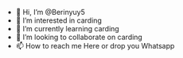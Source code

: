 - 👋 Hi, I’m @Berinyuy5
- 👀 I’m interested in carding 
- 🌱 I’m currently learning carding 
- 💞️ I’m looking to collaborate on carding 
- 📫 How to reach me Here or drop you Whatsapp 

<!---
Berinyuy5/Berinyuy5 is a ✨ special ✨ repository because its `README.md` (this file) appears on your GitHub profile.
You can click the Preview link to take a look at your changes.
--->
